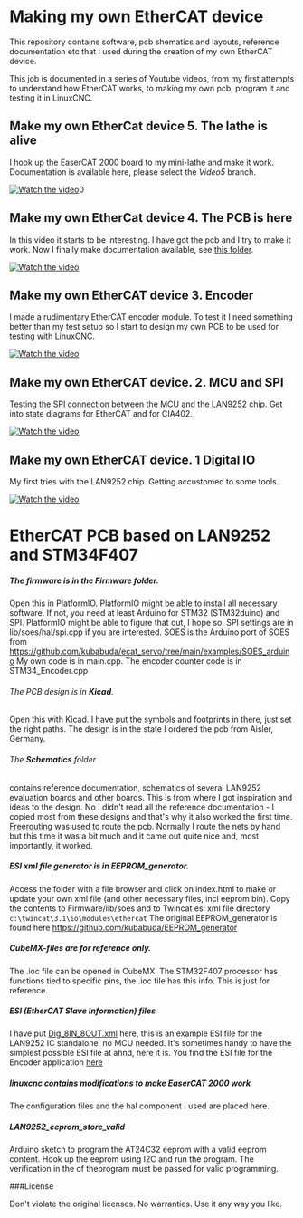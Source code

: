 # Making my own EtherCAT device

This repository contains software, pcb shematics and layouts, reference documentation etc
that I used during the creation of my own EtherCAT device.

This job is documented in a series of Youtube videos, from my first attempts to understand
how EtherCAT works, to making my own pcb, program it and testing it in LinuxCNC.

## Make my own EtherCat device 5. The lathe is alive

I hook up the EaserCAT 2000 board to my mini-lathe and make it work.
Documentation is available here, please select the *Video5* branch.

[![Watch the video](https://img.youtube.com/vi/wOtMrlHCCic/default.jpg)](https://youtu.be/wOtMrlHCCic)0

## Make my own EtherCat device 4. The PCB is here

In this video it starts to be interesting. I have got the pcb and I try to make it work.
Now I finally make documentation available, see [this folder](Pcb-1-lan9252).

[![Watch the video](https://img.youtube.com/vi/An0VrKYAv88/default.jpg)](https://youtu.be/An0VrKYAv88)

## Make my own EtherCAT device 3. Encoder

I made a rudimentary EtherCAT encoder module. To test it I need something better than my test setup so I start to design my own PCB to be used for testing with LinuxCNC.

[![Watch the video](https://img.youtube.com/vi/oNIBOpeTpQ4/default.jpg)](https://youtu.be/oNIBOpeTpQ4)

## Make my own EtherCAT device. 2. MCU and SPI

Testing the SPI connection between the MCU and the LAN9252 chip. Get into state diagrams for EtherCAT and for CIA402.

[![Watch the video](https://img.youtube.com/vi/F9HdCEG6kow/default.jpg)](https://youtu.be/F9HdCEG6kow)

## Make my own EtherCAT device. 1 Digital IO

My first tries with the LAN9252 chip. Getting accustomed to some tools.

[![Watch the video](https://img.youtube.com/vi/IGmXsXSSA4s/default.jpg)](https://youtu.be/IGmXsXSSA4s)



# EtherCAT PCB based on LAN9252 and STM34F407

##### The firmware is in the **Firmware** folder.

Open this in PlatformIO. PlatformIO might be able to install all necessary software. If not, you need at least Arduino for STM32 (STM32duino) and SPI. PlatformIO might be able to figure that out, I hope so.
SPI settings are in lib/soes/hal/spi.cpp if you are interested.
SOES is the Arduino port of SOES from <https://github.com/kubabuda/ecat_servo/tree/main/examples/SOES_arduino>
My own code is in main.cpp. The encoder counter code is in STM34_Encoder.cpp

###### The PCB design is in **Kicad**.

Open this with Kicad. I have put the symbols and footprints in there, just set the right paths.
The design is in the state I ordered the pcb from Aisler, Germany.

###### The **Schematics** folder

contains reference documentation, schematics of several LAN9252 evaluation boards and other boards. This is from where I got inspiration and ideas to the design. No I didn't read all the reference documentation - I copied most from these designs and that's why it also worked the first time. [Freerouting](https://github.com/freerouting/freerouting) was used to route the pcb. Normally I route the nets by hand but this time it was a bit much and it came out quite nice and, most importantly, it worked. 

##### ESI xml file generator is in **EEPROM_generator**.

Access the folder with a file browser and click on index.html to make or update your own xml file (and other necessary files, incl eeprom bin). Copy the contents to Firmware/lib/soes
and to Twincat esi xml file directory `c:\twincat\3.1\io\modules\ethercat`
The original EEPROM_generator is found here <https://github.com/kubabuda/EEPROM_generator>

##### **CubeMX-files** are for reference only.

The .ioc file can be opened in CubeMX. The STM32F407 processor has functions tied to specific pins, the .ioc file has this info. This is just for reference.

##### ESI (EtherCAT Slave Information) files

I have put [Dig_8IN_8OUT.xml](Dig_8IN_8OUT.xml) here, this is an example ESI file for the LAN9252 IC standalone, no MCU needed. It's sometimes handy to have the simplest possible ESI file at ahnd, here it is. You find the ESI file for the Encoder application [here](Firmware/lib/soes/MetalMusings_EaserCAT_2000_encoder.xml)

##### **linuxcnc** contains modifications to make EaserCAT 2000 work

The configuration files and the hal component I used are placed here.

##### LAN9252_eeprom_store_valid

Arduino sketch to program the AT24C32 eeprom with a valid eeprom content. Hook up the eeprom using I2C and run the program. The verification in the of theprogram must be passed for valid programming.



###License

Don't violate the original licenses. No warranties. Use it any way you like.
